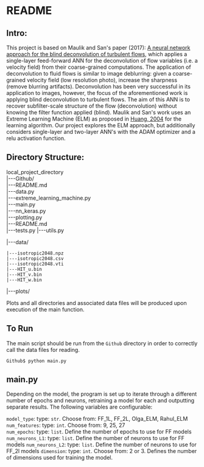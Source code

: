 # README

## Intro:
This project is based on Maulik and San's paper (2017): [A neural network approach for the blind deconvolution of turbulent flows](https://arxiv.org/abs/1706.00912), which applies a single-layer feed-forward ANN for the deconvolution of flow variables (i.e. a velocity field) from their coarse-grained computations.  The application of deconvolution to fluid flows is similar to image deblurring: given a coarse-grained velocity field (low resolution photo), increase the sharpness (remove blurring artifacts).  Deconvolution has been very successful in its application to images, however, the focus of the aforementioned work is applying blind deconvolution to turbulent flows.  The aim of this ANN is to recover subfilter-scale structure of the flow (deconvolution) without knowing the filter function applied (blind).  Maulik and San's work uses an Extreme Learning Machine (ELM) as proposed in [Huang, 2004](https://ieeexplore.ieee.org/document/1380068/) for the learning algorithm. Our project explores the ELM approach, but additionally considers single-layer and two-layer ANN's with the ADAM optimizer and a relu activation function.  

## Directory Structure:
local_project_directory  
|---Github/  
    |---README.md  
    |---data.py  
    |---extreme_learning_machine.py  
    |---main.py  
    |---nn_keras.py  
    |---plotting.py  
    |---README.md  
    |---tests.py
    |---utils.py  

|---data/  

    |---isotropic2048.npz  
    |---isotropic2048.csv  
    |---isotropic2048.vti  
    |---HIT_u.bin  
    |---HIT_v.bin  
    |---HIT_w.bin

|---plots/  

Plots and all directories and associated data files will be produced upon execution of the main function.

## To Run
The main script should be run from the `Github` directory in order to correctly call the data files for reading.  

`Github$ python main.py`

## main.py
Depending on the model, the program is set up to iterate through a different number of epochs and neurons, retraining a model for each and outputting separate results.  The following variables are configurable:

`model_type`:       type: `str`. Choose from: FF_1L, FF_2L, Olga_ELM, Rahul_ELM  
`num_features`:     type: `int`. Choose from: 9, 25, 27  
`num_epochs`:       type: `list`. Define the number of epochs to use for FF models
`num_neurons_L1`:   type: `list`. Define the number of neurons to use for FF models
`num_neurons_L2`:   type: `list`. Define the number of neurons to use for FF_2l models
`dimension`:        type: `int`. Choose from: 2 or 3. Defines the number of dimensions used for training the model.



